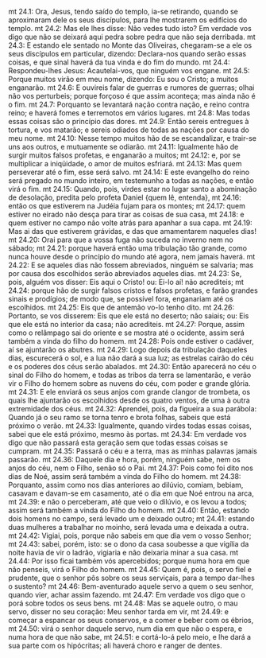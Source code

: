 mt 24.1: Ora, Jesus, tendo saído do templo, ia-se retirando, quando se aproximaram dele os seus discípulos, para lhe mostrarem os edifícios do templo.
mt 24.2: Mas ele lhes disse: Não vedes tudo isto? Em verdade vos digo que não se deixará aqui pedra sobre pedra que não seja derribada.
mt 24.3: E estando ele sentado no Monte das Oliveiras, chegaram-se a ele os seus discípulos em particular, dizendo: Declara-nos quando serão essas coisas, e que sinal haverá da tua vinda e do fim do mundo.
mt 24.4: Respondeu-lhes Jesus: Acautelai-vos, que ninguém vos engane.
mt 24.5: Porque muitos virão em meu nome, dizendo: Eu sou o Cristo; a muitos enganarão.
mt 24.6: E ouvireis falar de guerras e rumores de guerras; olhai não vos perturbeis; porque forçoso é que assim aconteça; mas ainda não é o fim.
mt 24.7: Porquanto se levantará nação contra nação, e reino contra reino; e haverá fomes e terremotos em vários lugares.
mt 24.8: Mas todas essas coisas são o princípio das dores.
mt 24.9: Então sereis entregues à tortura, e vos matarão; e sereis odiados de todas as nações por causa do meu nome.
mt 24.10: Nesse tempo muitos hão de se escandalizar, e trair-se uns aos outros, e mutuamente se odiarão.
mt 24.11: Igualmente hão de surgir muitos falsos profetas, e enganarão a muitos;
mt 24.12: e, por se multiplicar a iniqüidade, o amor de muitos esfriará.
mt 24.13: Mas quem perseverar até o fim, esse será salvo.
mt 24.14: E este evangelho do reino será pregado no mundo inteiro, em testemunho a todas as nações, e então virá o fim.
mt 24.15: Quando, pois, virdes estar no lugar santo a abominação de desolação, predita pelo profeta Daniel {quem lê, entenda},
mt 24.16: então os que estiverem na Judéia fujam para os montes;
mt 24.17: quem estiver no eirado não desça para tirar as coisas de sua casa,
mt 24.18: e quem estiver no campo não volte atrás para apanhar a sua capa.
mt 24.19: Mas ai das que estiverem grávidas, e das que amamentarem naqueles dias!
mt 24.20: Orai para que a vossa fuga não suceda no inverno nem no sábado;
mt 24.21: porque haverá então uma tribulação tão grande, como nunca houve desde o princípio do mundo até agora, nem jamais haverá.
mt 24.22: E se aqueles dias não fossem abreviados, ninguém se salvaria; mas por causa dos escolhidos serão abreviados aqueles dias.
mt 24.23: Se, pois, alguém vos disser: Eis aqui o Cristo! ou: Ei-lo aí! não acrediteis;
mt 24.24: porque hão de surgir falsos cristos e falsos profetas, e farão grandes sinais e prodígios; de modo que, se possível fora, enganariam até os escolhidos.
mt 24.25: Eis que de antemão vo-lo tenho dito.
mt 24.26: Portanto, se vos disserem: Eis que ele está no deserto; não saiais; ou: Eis que ele está no interior da casa; não acrediteis.
mt 24.27: Porque, assim como o relâmpago sai do oriente e se mostra até o ocidente, assim será também a vinda do filho do homem.
mt 24.28: Pois onde estiver o cadáver, aí se ajuntarão os abutres.
mt 24.29: Logo depois da tribulação daqueles dias, escurecerá o sol, e a lua não dará a sua luz; as estrelas cairão do céu e os poderes dos céus serão abalados.
mt 24.30: Então aparecerá no céu o sinal do Filho do homem, e todas as tribos da terra se lamentarão, e verão vir o Filho do homem sobre as nuvens do céu, com poder e grande glória.
mt 24.31: E ele enviará os seus anjos com grande clangor de trombeta, os quais lhe ajuntarão os escolhidos desde os quatro ventos, de uma à outra extremidade dos céus.
mt 24.32: Aprendei, pois, da figueira a sua parábola: Quando já o seu ramo se torna tenro e brota folhas, sabeis que está próximo o verão.
mt 24.33: Igualmente, quando virdes todas essas coisas, sabei que ele está próximo, mesmo às portas.
mt 24.34: Em verdade vos digo que não passará esta geração sem que todas essas coisas se cumpram.
mt 24.35: Passará o céu e a terra, mas as minhas palavras jamais passarão.
mt 24.36: Daquele dia e hora, porém, ninguém sabe, nem os anjos do céu, nem o Filho, senão só o Pai.
mt 24.37: Pois como foi dito nos dias de Noé, assim será também a vinda do Filho do homem.
mt 24.38: Porquanto, assim como nos dias anteriores ao dilúvio, comiam, bebiam, casavam e davam-se em casamento, até o dia em que Noé entrou na arca,
mt 24.39: e não o perceberam, até que veio o dilúvio, e os levou a todos; assim será também a vinda do Filho do homem.
mt 24.40: Então, estando dois homens no campo, será levado um e deixado outro;
mt 24.41: estando duas mulheres a trabalhar no moinho, será levada uma e deixada a outra.
mt 24.42: Vigiai, pois, porque não sabeis em que dia vem o vosso Senhor;
mt 24.43: sabei, porém, isto: se o dono da casa soubesse a que vigília da noite havia de vir o ladrão, vigiaria e não deixaria minar a sua casa.
mt 24.44: Por isso ficai também vós apercebidos; porque numa hora em que não penseis, virá o Filho do homem.
mt 24.45: Quem é, pois, o servo fiel e prudente, que o senhor pôs sobre os seus serviçais, para a tempo dar-lhes o sustento?
mt 24.46: Bem-aventurado aquele servo a quem o seu senhor, quando vier, achar assim fazendo.
mt 24.47: Em verdade vos digo que o porá sobre todos os seus bens.
mt 24.48: Mas se aquele outro, o mau servo, disser no seu coração: Meu senhor tarda em vir,
mt 24.49: e começar a espancar os seus conservos, e a comer e beber com os ébrios,
mt 24.50: virá o senhor daquele servo, num dia em que não o espera, e numa hora de que não sabe,
mt 24.51: e cortá-lo-á pelo meio, e lhe dará a sua parte com os hipócritas; ali haverá choro e ranger de dentes.
